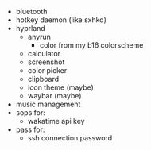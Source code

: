 - bluetooth
- hotkey daemon (like sxhkd)
- hyprland
  - anyrun
    - color from my b16 colorscheme
  - calculator
  - screenshot
  - color picker
  - clipboard
  - icon theme (maybe)
  - waybar (maybe)
- music management
- sops for:
  - wakatime api key
- pass for:
  - ssh connection password

